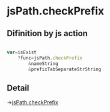 # jsPath.checkPrefix

## Difinition by js action

```js.js

var=isExist
	?func=jsPath.checkPrefix
		&nameString
		&prefixTabSeparateStrString
```

## Detail

->[jsPath.checkPrefix](https://github.com/puutaro/CommandClick/blob/master/md/developer/js_interface/details/JsPath/checkPrefix.md)
